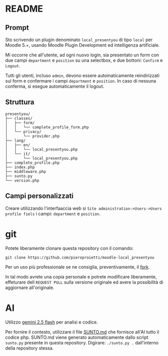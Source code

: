 # README

## Prompt
Sto scrivendo un plugin denominato `local_presentyou` di tipo `local` per Moodle 5.+, usando Moodle Plugin Development ed intelligenza artificiale.

Mi occorre che all'utente, ad ogni nuovo login, sia presentato un form con due campi `department` e `position` su una selectbox, e due bottoni: `Confirm` e `Logout`.

Tutti gli utenti, incluso `admin`, devono essere automaticamente reindirizzati sul form e confermare i campi `department` e `position`. In caso di nessuna conferma, si esegue automaticamente il logout.

## Struttura
```ascii
presentyou/
├── classes/
│   ├── form/
│   │   └── complete_profile_form.php
│   └── privacy/
│       └── provider.php
├── lang/
│   ├── en/
│   │   └── local_presentyou.php
│   └── it/
│       └── local_presentyou.php
├── complete_profile.php
├── index.php
├── middleware.php
├── sunto.py
└── version.php
```
## Campi personalizzati
Creare utilizzando l'interfaaccia web si `Site administration->Users->Users profile fiels` i campi: `department` e `position`.


# git
Potete liberamente clonare questa repository con il comando: 

`git clone https://github.com/pieroproietti/moodle-local_presentyou`

Per un uso più professionale se ne consiglia, preventivamente, il [fork](https://github.com/pieroproietti/moodle-local_presentyou/fork).

In tal modo avrete una copia personale e potrete modificare liberamente, effeturare dell `REQUEST PULL` sulla versione originale ed avere la possibilità di aggiornare all'originale.

# AI 
Utilizzo [gemini 2.5 flash](https://gemini.google.com/) per analisi e codice.

Per fornire il contesto, utilizzare il file [SUNTO.md](./SUNTO.md) che fornisce all'AI tutto il codice php. 
SUNTO.md viene generato automaticamente dallo script `sunto.py` presente in questa repository. Digirare: `./sunto.py .` dall'interno della repository stessa.
